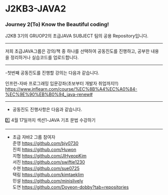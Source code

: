 # J2KB3-JAVA2

<h3>Journey 2(To) Know the Beautiful coding!</h3>  
  
  
  
J2KB 3기의 GRUOP2의 초급JAVA SUBJECT 팀의 공용 Repository입니다.
  
  
  
---
  
  
저희 초급JAVA그룹은 강의/책 중 하나를 선택하여 공동진도를 진행하고,
공부한 내용을 정리하거나 실습코드를 업로드합니다.


---

-첫번째 공동진도를 진행할 강의는 다음과 같습니다.

인프런-자바 프로그래밍 입문강좌(초보부터 개발자 취업까지!!)  
https://www.inflearn.com/course/%EC%8B%A4%EC%A0%84-%EC%9E%90%EB%B0%94_java-renew#


---

- 공동진도 진행사항은 다음과 같습니다.

1️⃣ 4월 17일까지 섹션1-JAVA 기초 문법 수강하기
  
  
  
  
  
 ---
 
 
- 초급 자바2 그룹 참여자  
준영 https://github.com/bjy0730  
진희 https://github.com/Huwon  
지협 https://github.com/JIHyeopKim  
서진 https://github.com/swiftie1230  
수현 https://github.com/sue0725  
택림 https://github.com/kimtaeklim  
민설 https://github.com/minislively  
도연 https://github.com/Doyeon-dobby?tab=repositories  









